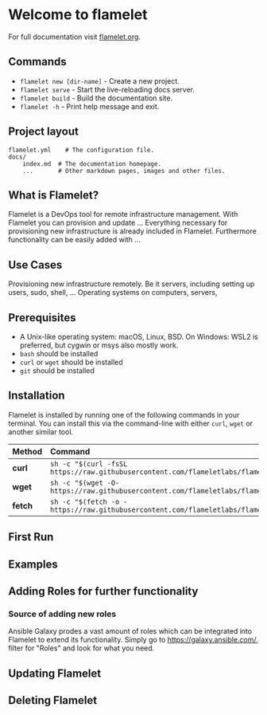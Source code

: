 # Welcome to flamelet

For full documentation visit [flamelet.org](https://www.flamelet.org).

## Commands

* `flamelet new [dir-name]` - Create a new project.
* `flamelet serve` - Start the live-reloading docs server.
* `flamelet build` - Build the documentation site.
* `flamelet -h` - Print help message and exit.

## Project layout

    flamelet.yml    # The configuration file.
    docs/
        index.md  # The documentation homepage.
        ...       # Other markdown pages, images and other files.


## What is Flamelet?
Flamelet is a DevOps tool for remote infrastructure management.
With Flamelet you can provision and update ...
Everything necessary for provisioning new infrastructure is already included in Flamelet. Furthermore functionality can be easily added with ...

## Use Cases
Provisioning new infrastructure remotely. Be it servers, including setting up users, sudo, shell, ...
Operating systems on computers, servers, 

## Prerequisites
- A Unix-like operating system: macOS, Linux, BSD. On Windows: WSL2 is preferred, but cygwin or msys also mostly work.
- `bash` should be installed
- `curl` or `wget` should be installed
- `git` should be installed


## Installation
Flamelet is installed by running one of the following commands in your terminal. You can install this via the command-line with either `curl`, `wget` or another similar tool.

| Method        | Command                                                                                               |
| :------------ | :---------------------------------------------------------------------------------------------------- |
| **curl**      | `sh -c "$(curl -fsSL https://raw.githubusercontent.com/flameletlabs/flamelet/main/tools/install.sh)"` |
| **wget**      | `sh -c "$(wget -O- https://raw.githubusercontent.com/flameletlabs/flamelet/main/tools/install.sh)"`   |
| **fetch**     | `sh -c "$(fetch -o - https://raw.githubusercontent.com/flameletlabs/flamelet/main/tools/install.sh)"` |

## First Run


## Examples

## Adding Roles for further functionality


### Source of adding new roles
Ansible Galaxy prodes a vast amount of roles which can be integrated into Flamelet to extend its functionality. Simply go to https://galaxy.ansible.com/, filter for "Roles" and look for what you need.

## Updating Flamelet

## Deleting Flamelet